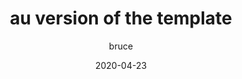 ---
path : "/acysecurities/int"
title :  "au version of the template"
date: "2020-04-23"
author : "bruce"
lang : "en"
thumbnail : "url of the image"
cnContent : "这是国际 acysecurities 站中文的文献"
enContent : "this is content for int of site acysecurities"

---